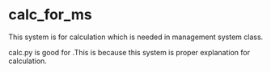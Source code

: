 # calc_for_ms
This system is for calculation which is needed in management system class. 

calc.py is good for .This is because this system is proper explanation for calculation.

